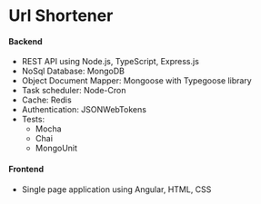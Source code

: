 # Url Shortener

#### Backend
* REST API using Node.js, TypeScript, Express.js
* NoSql Database: MongoDB
* Object Document Mapper: Mongoose with Typegoose library
* Task scheduler: Node-Cron
* Cache: Redis 
* Authentication: JSONWebTokens
* Tests:
   - Mocha
   - Chai
   - MongoUnit
#### Frontend
* Single page application using Angular, HTML, CSS
